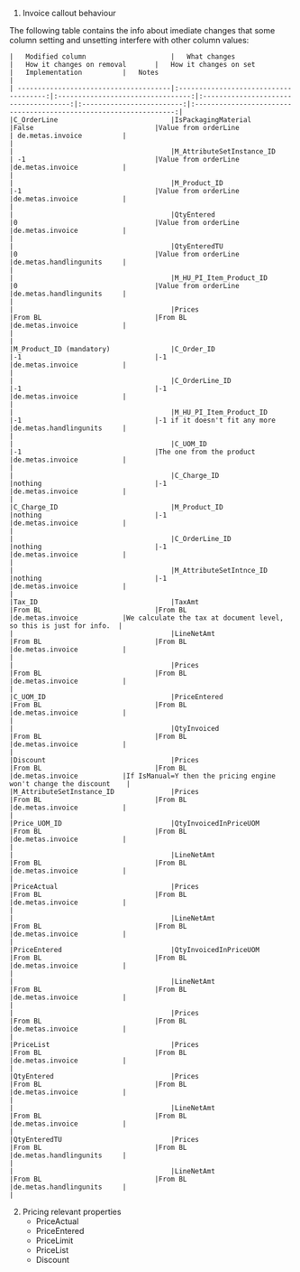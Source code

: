 ﻿
1. Invoice callout behaviour

The following table contains the info about imediate changes that some column setting and unsetting interfere with other column values:

	|	Modified column						|	What changes						|	How it changes on removal		|	How it changes on set				|	Implementation          |	Notes										 					|
	| --------------------------------------|:-------------------------------------:|:---------------------------------:|:-------------------------------------:|:-------------------------:|:-----------------------------------------------------------------:|
	|C_OrderLine							|IsPackagingMaterial					|False								|Value from orderLine					| de.metas.invoice 			|																	|
	|										|M_AttributeSetInstance_ID				| -1								|Value from orderLine					|de.metas.invoice			|																	|
	|										|M_Product_ID							|-1									|Value from orderLine					|de.metas.invoice			|																	|
	|										|QtyEntered								|0									|Value from orderLine					|de.metas.invoice			|																	|
	|										|QtyEnteredTU							|0									|Value from orderLine					|de.metas.handlingunits		|																	|
	|										|M_HU_PI_Item_Product_ID				|0									|Value from orderLine					|de.metas.handlingunits		|																	|
	|										|Prices									|From BL							|From BL								|de.metas.invoice			|																	|																												|
	|M_Product_ID (mandatory)				|C_Order_ID								|-1									|-1										|de.metas.invoice			|																	|
	|										|C_OrderLine_ID							|-1									|-1										|de.metas.invoice			|																	|
	|										|M_HU_PI_Item_Product_ID				|-1									|-1 if it doesn't fit any more			|de.metas.handlingunits		|																	|
	|										|C_UOM_ID								|-1									|The one from the product				|de.metas.invoice			|																	|
	|										|C_Charge_ID							|nothing							|-1										|de.metas.invoice			|																	|
	|C_Charge_ID							|M_Product_ID							|nothing							|-1										|de.metas.invoice			|																	|
	|										|C_OrderLine_ID							|nothing							|-1										|de.metas.invoice			|																	|
	|										|M_AttributeSetIntnce_ID				|nothing							|-1										|de.metas.invoice			|																	|
	|Tax_ID									|TaxAmt									|From BL							|From BL								|de.metas.invoice			|We calculate the tax at document level, so this is just for info.	|
	|										|LineNetAmt								|From BL							|From BL								|de.metas.invoice			|																	|
	|										|Prices									|From BL							|From BL								|de.metas.invoice			|																	|	
	|C_UOM_ID								|PriceEntered							|From BL							|From BL								|de.metas.invoice			|																	|	
	|										|QtyInvoiced							|From BL							|From BL								|de.metas.invoice			|																	|	
	|Discount								|Prices									|From BL							|From BL								|de.metas.invoice			|If IsManual=Y then the pricing engine won't change the discount 	|
	|M_AttributeSetInstance_ID				|Prices									|From BL							|From BL								|de.metas.invoice			|																	|	
	|Price_UOM_ID							|QtyInvoicedInPriceUOM					|From BL							|From BL								|de.metas.invoice			|																	|	
	|										|LineNetAmt								|From BL							|From BL								|de.metas.invoice			|																	|	
	|PriceActual							|Prices									|From BL							|From BL								|de.metas.invoice			|																	|	
	|										|LineNetAmt								|From BL							|From BL								|de.metas.invoice			|																	|	
	|PriceEntered							|QtyInvoicedInPriceUOM					|From BL							|From BL								|de.metas.invoice			|																	|	
	|										|LineNetAmt								|From BL							|From BL								|de.metas.invoice			|																	|	
	|										|Prices									|From BL							|From BL								|de.metas.invoice			|																	|	
	|PriceList								|Prices									|From BL							|From BL								|de.metas.invoice			|																	|	
	|QtyEntered								|Prices									|From BL							|From BL								|de.metas.invoice			|																	|	
	|										|LineNetAmt								|From BL							|From BL								|de.metas.invoice			|																	|	
	|QtyEnteredTU							|Prices									|From BL							|From BL								|de.metas.handlingunits		|																	|	
	|										|LineNetAmt								|From BL							|From BL								|de.metas.handlingunits		|																	|	

2. Pricing relevant properties
    * PriceActual
    * PriceEntered
    * PriceLimit
    * PriceList
    * Discount


